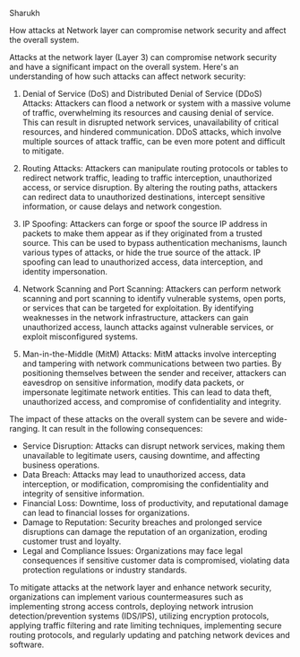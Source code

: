 Sharukh

How attacks at Network layer can compromise network security and affect the overall system.

Attacks at the network layer (Layer 3) can compromise network security and have a significant impact on the overall system. Here's an understanding of how such attacks can affect network security:

1. Denial of Service (DoS) and Distributed Denial of Service (DDoS) Attacks: Attackers can flood a network or system with a massive volume of traffic, overwhelming its resources and causing denial of service. This can result in disrupted network services, unavailability of critical resources, and hindered communication. DDoS attacks, which involve multiple sources of attack traffic, can be even more potent and difficult to mitigate.

2. Routing Attacks: Attackers can manipulate routing protocols or tables to redirect network traffic, leading to traffic interception, unauthorized access, or service disruption. By altering the routing paths, attackers can redirect data to unauthorized destinations, intercept sensitive information, or cause delays and network congestion.

3. IP Spoofing: Attackers can forge or spoof the source IP address in packets to make them appear as if they originated from a trusted source. This can be used to bypass authentication mechanisms, launch various types of attacks, or hide the true source of the attack. IP spoofing can lead to unauthorized access, data interception, and identity impersonation.

4. Network Scanning and Port Scanning: Attackers can perform network scanning and port scanning to identify vulnerable systems, open ports, or services that can be targeted for exploitation. By identifying weaknesses in the network infrastructure, attackers can gain unauthorized access, launch attacks against vulnerable services, or exploit misconfigured systems.

5. Man-in-the-Middle (MitM) Attacks: MitM attacks involve intercepting and tampering with network communications between two parties. By positioning themselves between the sender and receiver, attackers can eavesdrop on sensitive information, modify data packets, or impersonate legitimate network entities. This can lead to data theft, unauthorized access, and compromise of confidentiality and integrity.

The impact of these attacks on the overall system can be severe and wide-ranging. It can result in the following consequences:

- Service Disruption: Attacks can disrupt network services, making them unavailable to legitimate users, causing downtime, and affecting business operations.
- Data Breach: Attacks may lead to unauthorized access, data interception, or modification, compromising the confidentiality and integrity of sensitive information.
- Financial Loss: Downtime, loss of productivity, and reputational damage can lead to financial losses for organizations.
- Damage to Reputation: Security breaches and prolonged service disruptions can damage the reputation of an organization, eroding customer trust and loyalty.
- Legal and Compliance Issues: Organizations may face legal consequences if sensitive customer data is compromised, violating data protection regulations or industry standards.

To mitigate attacks at the network layer and enhance network security, organizations can implement various countermeasures such as implementing strong access controls, deploying network intrusion detection/prevention systems (IDS/IPS), utilizing encryption protocols, applying traffic filtering and rate limiting techniques, implementing secure routing protocols, and regularly updating and patching network devices and software.
